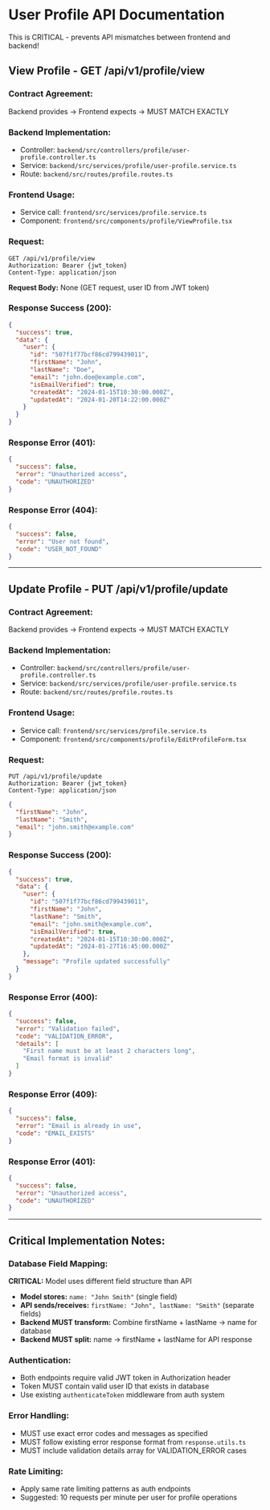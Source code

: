 # User Profile API Documentation

This is CRITICAL - prevents API mismatches between frontend and backend!

## View Profile - GET /api/v1/profile/view

### Contract Agreement:
Backend provides → Frontend expects → MUST MATCH EXACTLY

### Backend Implementation:
- Controller: `backend/src/controllers/profile/user-profile.controller.ts`
- Service: `backend/src/services/profile/user-profile.service.ts`
- Route: `backend/src/routes/profile.routes.ts`

### Frontend Usage:
- Service call: `frontend/src/services/profile.service.ts`
- Component: `frontend/src/components/profile/ViewProfile.tsx`

### Request:
```http
GET /api/v1/profile/view
Authorization: Bearer {jwt_token}
Content-Type: application/json
```

**Request Body:** None (GET request, user ID from JWT token)

### Response Success (200):
```json
{
  "success": true,
  "data": {
    "user": {
      "id": "507f1f77bcf86cd799439011",
      "firstName": "John",
      "lastName": "Doe", 
      "email": "john.doe@example.com",
      "isEmailVerified": true,
      "createdAt": "2024-01-15T10:30:00.000Z",
      "updatedAt": "2024-01-20T14:22:00.000Z"
    }
  }
}
```

### Response Error (401):
```json
{
  "success": false,
  "error": "Unauthorized access",
  "code": "UNAUTHORIZED"
}
```

### Response Error (404):
```json
{
  "success": false,
  "error": "User not found", 
  "code": "USER_NOT_FOUND"
}
```

---

## Update Profile - PUT /api/v1/profile/update

### Contract Agreement:
Backend provides → Frontend expects → MUST MATCH EXACTLY

### Backend Implementation:
- Controller: `backend/src/controllers/profile/user-profile.controller.ts`
- Service: `backend/src/services/profile/user-profile.service.ts`
- Route: `backend/src/routes/profile.routes.ts`

### Frontend Usage:
- Service call: `frontend/src/services/profile.service.ts`
- Component: `frontend/src/components/profile/EditProfileForm.tsx`

### Request:
```http
PUT /api/v1/profile/update
Authorization: Bearer {jwt_token}
Content-Type: application/json
```

```json
{
  "firstName": "John",
  "lastName": "Smith",
  "email": "john.smith@example.com"
}
```

### Response Success (200):
```json
{
  "success": true,
  "data": {
    "user": {
      "id": "507f1f77bcf86cd799439011", 
      "firstName": "John",
      "lastName": "Smith",
      "email": "john.smith@example.com",
      "isEmailVerified": true,
      "createdAt": "2024-01-15T10:30:00.000Z",
      "updatedAt": "2024-01-27T16:45:00.000Z"
    },
    "message": "Profile updated successfully"
  }
}
```

### Response Error (400):
```json
{
  "success": false,
  "error": "Validation failed",
  "code": "VALIDATION_ERROR",
  "details": [
    "First name must be at least 2 characters long",
    "Email format is invalid"
  ]
}
```

### Response Error (409):
```json
{
  "success": false,
  "error": "Email is already in use",
  "code": "EMAIL_EXISTS"
}
```

### Response Error (401):
```json
{
  "success": false,
  "error": "Unauthorized access",
  "code": "UNAUTHORIZED"
}
```

---

## Critical Implementation Notes:

### Database Field Mapping:
**CRITICAL:** Model uses different field structure than API
- **Model stores:** `name: "John Smith"` (single field)
- **API sends/receives:** `firstName: "John", lastName: "Smith"` (separate fields)
- **Backend MUST transform:** Combine firstName + lastName → name for database
- **Backend MUST split:** name → firstName + lastName for API response

### Authentication:
- Both endpoints require valid JWT token in Authorization header
- Token MUST contain valid user ID that exists in database
- Use existing `authenticateToken` middleware from auth system

### Error Handling:
- MUST use exact error codes and messages as specified
- MUST follow existing error response format from `response.utils.ts`
- MUST include validation details array for VALIDATION_ERROR cases

### Rate Limiting:
- Apply same rate limiting patterns as auth endpoints
- Suggested: 10 requests per minute per user for profile operations